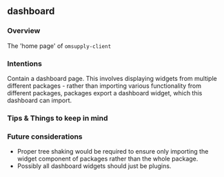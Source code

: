 ## dashboard

### Overview

The 'home page' of `omsupply-client`

### Intentions

Contain a dashboard page. This involves displaying widgets from multiple different packages - rather than importing various functionality from different packages, packages export a dashboard widget, which this dashboard can import.

### Tips & Things to keep in mind

### Future considerations

- Proper tree shaking would be required to ensure only importing the widget component of packages rather than the whole package.
- Possibly all dashboard widgets should just be plugins.
